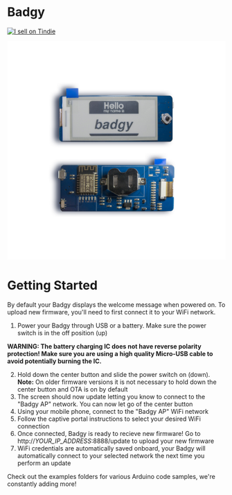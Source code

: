# Badgy

<a href="https://www.tindie.com/products/squarofumi/badgy-iot-badge/"><img src="https://d2ss6ovg47m0r5.cloudfront.net/badges/tindie-larges.png" alt="I sell on Tindie" width="200" height="104"></a>

<img src="/website/img/badgy_stock_photo.jpg" />

# Getting Started

By default your Badgy displays the welcome message when powered on. To upload new firmware, you'll need to first connect it to your WiFi network.

1. Power your Badgy through USB or a battery. Make sure the power switch is in the off position (up)

**WARNING: The battery charging IC does not have reverse polarity protection! Make sure you are using a high quality Micro-USB cable to avoid potentially burning the IC.**

2. Hold down the center button and slide the power switch on (down). **Note:** On older firmware versions it is not necessary to hold down the center button and OTA is on by default
3. The screen should now update letting you know to connect to the "Badgy AP" network. You can now let go of the center button
4. Using your mobile phone, connect to the "Badgy AP" WiFi network
5. Follow the captive portal instructions to select your desired WiFi connection
6. Once connected, Badgy is ready to recieve new firmware! Go to http://*YOUR_IP_ADDRESS*:8888/update to upload your new firmware
7. WiFi credentials are automatically saved onboard, your Badgy will automatically connect to your selected network the next time you perform an update

Check out the examples folders for various Arduino code samples, we're constantly adding more!
